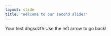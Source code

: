 ```yaml
---
layout: slide
title: "Welcome to our second slide!"
---
```

Your test dhgsdzfh
Use the left arrow to go back!
